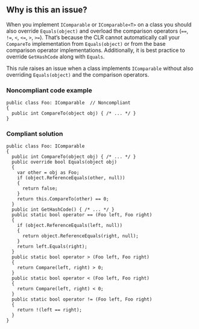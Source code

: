 ## Why is this an issue?
 
When you implement `IComparable` or `IComparable<T>` on a class you should also override `Equals(object)` and overload the comparison operators (`==`, `!=`, `<`, `<=`, `>`, `>=`). That’s because the CLR cannot automatically call your `CompareTo` implementation from `Equals(object)` or from the base comparison operator implementations. Additionally, it is best practice to override `GetHashCode` along with `Equals`.
 
This rule raises an issue when a class implements `IComparable` without also overriding `Equals(object)` and the comparison operators.
 
### Noncompliant code example

    public class Foo: IComparable  // Noncompliant
    {
      public int CompareTo(object obj) { /* ... */ }
    }

### Compliant solution

    public class Foo: IComparable
    {
      public int CompareTo(object obj) { /* ... */ }
      public override bool Equals(object obj)
      {
        var other = obj as Foo;
        if (object.ReferenceEquals(other, null))
        {
          return false;
        }
        return this.CompareTo(other) == 0;
      }
      public int GetHashCode() { /* ... */ }
      public static bool operator == (Foo left, Foo right)
      {
        if (object.ReferenceEquals(left, null))
        {
          return object.ReferenceEquals(right, null);
        }
        return left.Equals(right);
      }
      public static bool operator > (Foo left, Foo right)
      {
        return Compare(left, right) > 0;
      }
      public static bool operator < (Foo left, Foo right)
      {
        return Compare(left, right) < 0;
      }
      public static bool operator != (Foo left, Foo right)
      {
        return !(left == right);
      }
    }